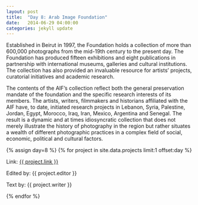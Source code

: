 ```yaml
---
layout: post
title:  "Day 8: Arab Image Foundation"
date:   2014-06-29 04:00:00
categories: jekyll update
---
```


Established in Beirut in 1997, the Foundation holds a collection of more than 600,000 photographs from the mid-19th century to the present day. The Foundation has produced fifteen exhibitions and eight publications in partnership with international museums, galleries and cultural institutions. The collection has also provided an invaluable resource for artists’ projects, curatorial initiatives and academic research.

The contents of the AIF’s collection reflect both the general preservation mandate of the foundation and the specific research interests of its members. The artists, writers, filmmakers and historians affiliated with the AIF have, to date, initiated research projects in Lebanon, Syria, Palestine, Jordan, Egypt, Morocco, Iraq, Iran, Mexico, Argentina and Senegal. The result is a dynamic and at times idiosyncratic collection that does not merely illustrate the history of photography in the region but rather situates a wealth of different photographic practices in a complex field of social, economic, political and cultural factors.
 


<!-- Remember to assign the day -->
{% assign day=8 %}
{% for project in site.data.projects limit:1 offset:day %}
<p>Link: <a href="{{ project.link }}">{{ project.link }}</a></p>
<p>Edited by: {{ project.editor }}</p>
<p>Text by: {{ project.writer }}</p>
{% endfor %}
